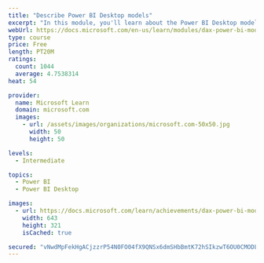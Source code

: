 ```yaml
---
title: "Describe Power BI Desktop models"
excerpt: "In this module, you'll learn about the Power BI Desktop model structure, star schema design basics, analytics queries, and report visual configuration. This module provides a strong foundation on which you can learn to optimize model designs and add model calculations."
webUrl: https://docs.microsoft.com/en-us/learn/modules/dax-power-bi-models/
type: course
price: Free
length: PT20M
ratings:
  count: 1044
  average: 4.7538314
heat: 54

provider:
  name: Microsoft Learn
  domain: microsoft.com
  images:
    - url: /assets/images/organizations/microsoft.com-50x50.jpg
      width: 50
      height: 50

levels:
  - Intermediate

topics:
  - Power BI
  - Power BI Desktop

images:
  - url: https://docs.microsoft.com/learn/achievements/dax-power-bi-models-social.png
    width: 643
    height: 321
    isCached: true

secured: "vNwdMpFekHgACjzzrP54N0FO04fX9QNSx6dmSHbBmtK72hSIkzwT6OU0CMODL/fqf59siMSHN5pohjeJm7JzWkF4n/wB424IZbwldUVAhB7osdtnYfN34XLpHYNSERlBjGdIClYRIxEFs2M2R8OScG7R3Oy8GAuu+jOlKPr6MD2vrYBYTnH2Pgj0syRcenHkLiqEmKzuRGIULjGlv091XrKfWrvRW3UXp5HvTRMtKZLCcf05fZHqARzprXgSpiRcUxjSA9F0anxx1pTMqPUPOCfn350OIOCODnGnvXI2TEvqDKoDc3p1r600EfW/Lw/K/1aWBJ+RfnmnBOL4S62cf2MDHtGFnMcHGVjNuOuWGnP2JnViAekOgZB+Mr93HHQK2vj1LJUZzHnqF+26ss1q008jGepJ0RYKnb0gEmUr5kY=;r/fF+Nq7ZqpQBVaxEKI+HA=="
---
```


